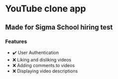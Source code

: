 # YouTube clone app
## Made for Sigma School hiring test

### Features
- ✔️ User Authentication
- ❌ Liking and disliking videos
- ❌ Adding comments to videos
- ❌ Displaying video descriptions
